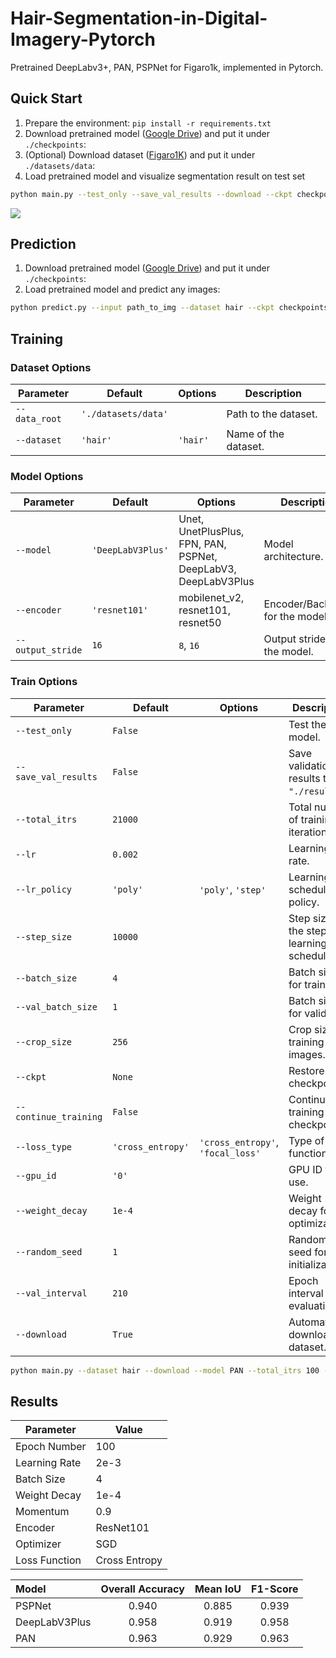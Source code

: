 # Hair-Segmentation-in-Digital-Imagery-Pytorch

Pretrained DeepLabv3+, PAN, PSPNet for Figaro1k, implemented in Pytorch.

## Quick Start
1. Prepare the environment: `pip install -r requirements.txt`
2. Download pretrained model ([Google Drive][1]) and put it under `./checkpoints`:
3. (Optional) Download dataset ([Figaro1K][2]) and put it under `./datasets/data`: 
4. Load pretrained model and visualize segmentation result on test set
```bash
python main.py --test_only --save_val_results --download --ckpt checkpoints/best_PAN_resnet101_hair_os16.pth --model PAN
```

![][3]
## Prediction
1. Download pretrained model ([Google Drive][4]) and put it under `./checkpoints`:
2. Load pretrained model and predict any images:
```bash
python predict.py --input path_to_img --dataset hair --ckpt checkpoints/best_PAN_resnet101_hair_os16.pth --model PAN --save_val_results_to results 
```

## Training

### Dataset Options

| Parameter     | Default             | Options  | Description          |
| ------------- | ------------------- | -------- | -------------------- |
| `--data_root` | `'./datasets/data'` |          | Path to the dataset. |
| `--dataset`   | `'hair'`            | `'hair'` | Name of the dataset. |

### Model Options

| Parameter         | Default           | Options                                                        | Description                     |
| ----------------- | ----------------- | -------------------------------------------------------------- | ------------------------------- |
| `--model`         | `'DeepLabV3Plus'` | Unet, UnetPlusPlus, FPN, PAN, PSPNet, DeepLabV3, DeepLabV3Plus | Model architecture.             |
| `--encoder`       | `'resnet101'`     | mobilenet\_v2, resnet101, resnet50                             | Encoder/Backbone for the model. |
| `--output_stride` | `16`              | `8`, `16`                                                      | Output stride for the model.    |

### Train Options

| Parameter             | Default           | Options                           | Description                                     |
| --------------------- | ----------------- | --------------------------------- | ----------------------------------------------- |
| `--test_only`         | `False`           |                                   | Test the model.                                 |
| `--save_val_results`  | `False`           |                                   | Save validation results to `"./results"`.       |
| `--total_itrs`        | `21000`           |                                   | Total number of training iterations.            |
| `--lr`                | `0.002`           |                                   | Learning rate.                                  |
| `--lr_policy`         | `'poly'`          | `'poly'`, `'step'`                | Learning rate scheduler policy.                 |
| `--step_size`         | `10000`           |                                   | Step size for the step learning rate scheduler. |
| `--batch_size`        | `4`               |                                   | Batch size for training.                        |
| `--val_batch_size`    | `1`               |                                   | Batch size for validation.                      |
| `--crop_size`         | `256`             |                                   | Crop size for training images.                  |
| `--ckpt`              | `None`            |                                   | Restore from checkpoint.                        |
| `--continue_training` | `False`           |                                   | Continue training from checkpoint.              |
| `--loss_type`         | `'cross_entropy'` | `'cross_entropy'`, `'focal_loss'` | Type of loss function.                          |
| `--gpu_id`            | `'0'`             |                                   | GPU ID to use.                                  |
| `--weight_decay`      | `1e-4`            |                                   | Weight decay for optimization.                  |
| `--random_seed`       | `1`               |                                   | Random seed for initialization.                 |
| `--val_interval`      | `210`             |                                   | Epoch interval for evaluation.                  |
| `--download`          | `True`            |                                   | Automatically download the dataset.             |

```bash
python main.py --dataset hair --download --model PAN --total_itrs 100 --val_interval 10
```

## Results

| Parameter      | Value   |
|----------------|---------|
| Epoch Number   | 100     |
| Learning Rate  | 2e-3    |
| Batch Size     | 4       |
| Weight Decay   | 1e-4    |
| Momentum       | 0.9     |
| Encoder        | ResNet101    |
| Optimizer      | SGD          |
| Loss Function  | Cross Entropy|

| Model         | Overall Accuracy | Mean IoU | F1-Score |
| :------------ | :--------------: | :------: | :------: |
| PSPNet        | 0.940            | 0.885    | 0.939    |
| DeepLabV3Plus | 0.958            | 0.919    | 0.958    |
| PAN           | 0.963            | 0.929    | 0.963    |


[1]:	https://drive.google.com/drive/folders/189EuKz8rBfSMRLZyJnkAJRuLvMonAHgG?usp=sharing
[2]:	http://projects.i-ctm.eu/it/progetto/figaro-1k
[3]:	https://windypic.oss-cn-guangzhou.aliyuncs.com/image/CleanShot%202023-12-15%20at%2021.01.11@2x.png
[4]:	https://drive.google.com/drive/folders/189EuKz8rBfSMRLZyJnkAJRuLvMonAHgG?usp=sharing